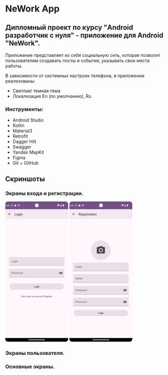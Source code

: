 # NeWork App

## Дипломный проект по курсу "Android разработчик с нуля" - приложение для Android "NeWork".

Приложение представляет из себя социальную сеть, которая позволит пользователям создавать посты и события, указывать свои места работы.

В зависимости от системных настроек телефона, в приложении реализованы:
* Светлая/ темная тема
* Локализация En (по умолчанию), Ru

### Инструменты:
* Android Studio
* Kotlin
* Material3
* Retrofit
* Dagger Hilt
* Swagger
* Yandex MapKit
* Figma
* Git + GitHub

## Скриншоты

### Экраны входа и регистрации.
<img src="./screenshots/login.png" width="200" /> <img src="./screenshots/registration.png" width="200" />

### Экраны пользователя.


### Основные экраны.

